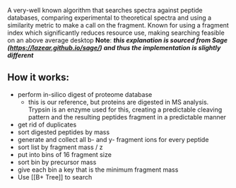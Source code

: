 A very-well known algorithm that searches spectra against peptide databases, comparing experimental to theoretical spectra and using a similarity metric to make a call on the fragment. Known for using a fragment index which significantly reduces resource use, making searching feasible on an above average desktop
**Note**: ***this explanation is sourced from Sage (https://lazear.github.io/sage/) and thus the implementation is slightly different***

## How it works:
- perform in-silico digest of proteome database 
	- this is our reference, but proteins are digested in MS analysis. Trypsin is an enzyme used for this, creating a predictable cleaving pattern and the resulting peptides fragment in a predictable manner
- get rid of duplicates
- sort digested peptides by mass
- generate and collect all b- and y- fragment ions for every peptide
- sort list by fragment mass / z
- put into bins of 16 fragment size
- sort bin by precursor mass
- give each bin a key that is the minimum fragment mass
- Use [[B+ Tree]] to search